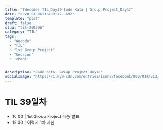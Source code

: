 ```yaml
---
title: "[Wecode] TIL_Day39 Code Kata | Group Project_Day12"
date: "2020-03-06T16:09:32.169Z"
template: "post"
draft: false
slug: "til-200306"
category: "TIL"
tags:
  - "Wecode"
  - "TIL"
  - "1st Group Project"
  - "Session"
  - "이력서"

  
description: "Code Kata, Group Project Day12"
socialImage: "https://i.kym-cdn.com/entries/icons/facebook/000/019/513/til.jpg"
---
```


# TIL 39일차
- 16:00 | 1st Group Project 작품 발표
- 18:30 | 이력서 1차 세션

